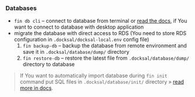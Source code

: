 ### Databases

* `fin db cli` – connect to database from terminal or [read the docs](https://docs.docksal.io/service/db/access/), if You want to connect to database with desktop application
* migrate the database with direct access to RDS (You need to store RDS configuration in `.docksal/docksal-local.env` config file)
    1. `fin backup-db` – backup the database from remote environment and save it in `.docksal/database/dump/` directory
    2. `fin restore-db` – restore the latest file from `.docksal/database/dump/` directory to database 

> If You want to automatically import database during `fin init` command put SQL files in `.docksal/database/init/` directory » [read more in docs](https://docs.docksal.io/service/db/import/).
